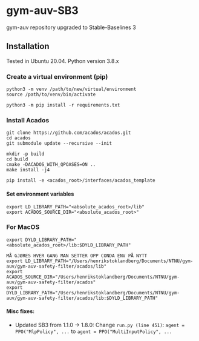 # gym-auv-SB3
gym-auv repository upgraded to Stable-Baselines 3


## Installation
Tested in Ubuntu 20.04.
Python version 3.8.x

### Create a virtual environment (pip)
```
python3 -m venv /path/to/new/virtual/environment
source /path/to/venv/bin/activate
```
```
python3 -m pip install -r requirements.txt
```

### Install Acados
```
git clone https://github.com/acados/acados.git
cd acados
git submodule update --recursive --init
```
```
mkdir -p build
cd build
cmake -DACADOS_WITH_QPOASES=ON ..
make install -j4
```
```
pip install -e <acados_root>/interfaces/acados_template
```

#### Set environment variables
```
export LD_LIBRARY_PATH="<absolute_acados_root>/lib"
export ACADOS_SOURCE_DIR="<absolute_acados_root>"
```
### For MacOS

```
export DYLD_LIBRARY_PATH="<absolute_acados_root>/lib:$DYLD_LIBRARY_PATH" 

MÅ GJØRES HVER GANG MAN SETTER OPP CONDA ENV PÅ NYTT
export LD_LIBRARY_PATH="/Users/henrikstoklandberg/Documents/NTNU/gym-auv/gym-auv-safety-filter/acados/lib"
export ACADOS_SOURCE_DIR="/Users/henrikstoklandberg/Documents/NTNU/gym-auv/gym-auv-safety-filter/acados"
export DYLD_LIBRARY_PATH="/Users/henrikstoklandberg/Documents/NTNU/gym-auv/gym-auv-safety-filter/acados/lib:$DYLD_LIBRARY_PATH"
```


#### Misc fixes:
- Updated SB3 from 1.1.0 -> 1.8.0: Change ```run.py (line 451)```: ```agent = PPO("MlpPolicy", ...``` to ```agent = PPO("MultiInputPolicy", ...```
